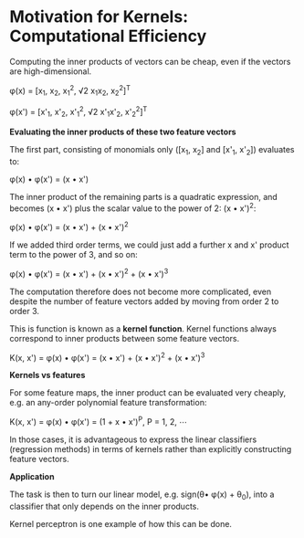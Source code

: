 # Motivation for Kernels: Computational Efficiency

Computing the inner products of vectors can be cheap, even if the vectors are high-dimensional.

φ(x) = [x<sub>1</sub>, x<sub>2</sub>, x<sub>1</sub><sup>2</sup>, √2 x<sub>1</sub>x<sub>2</sub>, x<sub>2</sub><sup>2</sup>]<sup>T</sup>

φ(x') = [x'<sub>1</sub>, x'<sub>2</sub>, x'<sub>1</sub><sup>2</sup>, √2 x'<sub>1</sub>x'<sub>2</sub>, x'<sub>2</sub><sup>2</sup>]<sup>T</sup>

**Evaluating the inner products of these two feature vectors**

The first part, consisting of monomials only ([x<sub>1</sub>, x<sub>2</sub>] and [x'<sub>1</sub>, x'<sub>2</sub>]) evaluates to:

φ(x) • φ(x') = (x • x')

The inner product of the remaining parts is a quadratic expression, and becomes (x • x') plus the scalar value to the power of 2: (x • x')<sup>2</sup>:

φ(x) • φ(x') = (x • x') + (x • x')<sup>2</sup>

If we added third order terms, we could just add a further x and x' product term to the power of 3, and so on:

φ(x) • φ(x') = (x • x') + (x • x')<sup>2</sup> + (x • x')<sup>3</sup>

The computation therefore does not become more complicated, even despite the number of feature vectors added by moving from order 2 to order 3.

This is function is known as a **kernel function**. Kernel functions always correspond to inner products between some feature vectors.

K(x, x') = φ(x) • φ(x') = (x • x') + (x • x')<sup>2</sup> + (x • x')<sup>3</sup>

**Kernels vs features**

For some feature maps, the inner product can be evaluated very cheaply, e.g. an any-order polynomial feature transformation:

K(x, x') = φ(x) • φ(x') = (1 + x • x')<sup>P</sup>, P = 1, 2, ⋯

In those cases, it is advantageous to express the linear classifiers (regression methods) in terms of kernels rather than explicitly constructing feature vectors.

**Application**

The task is then to turn our linear model, e.g. sign(θ• φ(x) + θ<sub>0</sub>), into a classifier that only depends on the inner products.

Kernel perceptron is one example of how this can be done.
